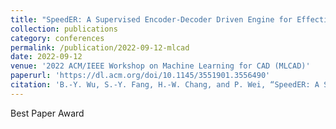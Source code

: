 ```yaml
---
title: "SpeedER: A Supervised Encoder-Decoder Driven Engine for Effective Resistance Estimation of Power Delivery Networks"
collection: publications
category: conferences
permalink: /publication/2022-09-12-mlcad
date: 2022-09-12
venue: '2022 ACM/IEEE Workshop on Machine Learning for CAD (MLCAD)'
paperurl: 'https://dl.acm.org/doi/10.1145/3551901.3556490'
citation: 'B.-Y. Wu, S.-Y. Fang, H.-W. Chang, and P. Wei, “SpeedER: A Supervised Encoder-Decoder Driven Engine for Effective Resistance Estimation of Power Delivery Networks“, Proc. MLCAD, 2022.'
---
```


Best Paper Award